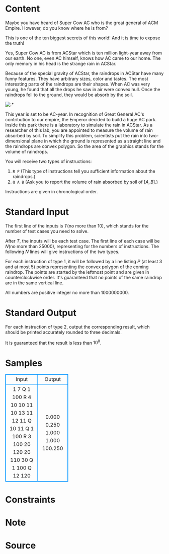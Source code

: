 
# Content

Maybe you have heard of Super Cow AC who is the great general of ACM Empire. However, do you know where he is from?

This is one of the ten biggest secrets of this world! And it is time to expose the truth! 

Yes, Super Cow AC is from ACStar which is ten million light-year away from our earth. No one, even AC himself, knows how AC came to our home. The only memory in his head is the strange rain in ACStar.

Because of the special gravity of ACStar, the raindrops in ACStar have many funny features. They have arbitrary sizes, color and tastes. The most interesting parts of the raindrops are their shapes. When AC was very young, he found that all the drops he saw in air were convex hull. Once the raindrops fell to the ground, they would be absorb by the soil.

![.*](/source/lutece/rain-in-acstar/img/aHR0cHM6Ly9hY20udWVzdGMuZWR1LmNuL21lZGlhL2ltYWdlL3Byb2JsZW0vMTk4LzIwMTQwMjAzMTcxNjQ0NDczMzgucG5n.png)

This year is set to be AC-year. In recognition of Great General AC's contribution to our empire, the Emperor decided to build a huge AC park. Inside this park there is a laboratory to simulate the rain in ACStar. As a researcher of this lab, you are appointed to measure the volume of rain absorbed by soil. To simplify this problem, scientists put the rain into two-dimensional plane in which the ground is represented as a straight line and the raindrops are convex polygon. So the area of the graphics stands for the volume of raindrops. 

You will receive two types of instructions:
1. `R P` (This type of instructions tell you sufficient information about the raindrops.)
2. `Q A B` (Ask you to report the volume of rain absorbed by soil of $[A,B]$.)

Instructions are given in chronological order.

# Standard Input

The first line of the inputs is $T$(no more than $10$), which stands for the number of test cases you need to solve. 

After $T$, the inputs will be each test case. The first line of each case will be $N$(no more than $25000$), representing for the numbers of instructions. The following $N$ lines will give instructions of the two types.

For each instruction of type $1$, it will be followed by a line listing $P$ (at least $3$ and at most $5$) points representing the convex polygon of the coming raindrop. The points are started by the leftmost point and are given in counterclockwise order. It's guaranteed that no points of the same raindrop are in the same vertical line. 

All numbers are positive integer no more than $1000000000$.

# Standard Output

For each instruction of type $2$, output the corresponding result, which should be printed accurately rounded to three decimals.

It is guaranteed that the result is less than $10^{8}$.

# Samples

<style>
        table,table tr th, table tr td { border:1px solid #0094ff; }
        table { width: 200px; min-height: 25px; line-height: 25px; text-align: center; border-collapse: collapse;}   
    </style>
<table>
	<tr>
		<td>Input</td>
		<td>Output</td>
	</tr>
<tr><td>1
7
Q 1 100
R 4
10 10 11 10 13 11 12 11
Q 10 11
Q 1 100
R 3
100 20 120 20 110 30
Q 1 100
Q 12 120</td><td>0.000
0.250
1.000
1.000
100.250</td></tr></table>


# Constraints



# Note



# Source


